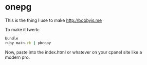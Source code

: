 # onepg

This is the thing I use to make http://bobbyis.me

To make it twerk:

```ruby
bundle
ruby main.rb | pbcopy
```

Now, paste into the index.html or whatever on your cpanel site like a modern pro.

